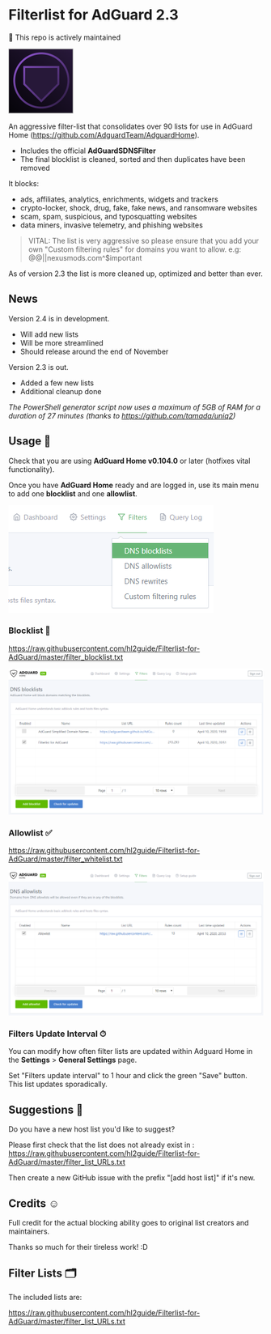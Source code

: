 # Filterlist for AdGuard 2.3

💚 This repo is actively maintained

![Logo](https://raw.githubusercontent.com/hl2guide/Filterlist-for-AdGuard/master/Screenshots/Logo_AG.png)

An aggressive filter-list that consolidates over 90 lists for use in AdGuard Home (https://github.com/AdguardTeam/AdguardHome).

* Includes the official **AdGuardSDNSFilter**
* The final blocklist is cleaned, sorted and then duplicates have been removed

It blocks:

* ads, affiliates, analytics, enrichments, widgets and trackers
* crypto-locker, shock, drug, fake, fake news, and ransomware websites
* scam, spam, suspicious, and typosquatting websites
* data miners, invasive telemetry, and phishing websites

> VITAL: The list is very aggressive so please ensure that you add your own "Custom filtering rules" for domains you want to allow.
e.g: @@||nexusmods.com^$important

As of version 2.3 the list is more cleaned up, optimized and better than ever.

## News

Version 2.4 is in development.
* Will add new lists
* Will be more streamlined
* Should release around the end of November

Version 2.3 is out.
* Added a few new lists
* Additional cleanup done

_The PowerShell generator script now uses a maximum of 5GB of RAM for a duration of 27 minutes (thanks to https://github.com/tamada/uniq2)_

## Usage 📐

Check that you are using __AdGuard Home v0.104.0__ or later (hotfixes vital functionality).

Once you have __AdGuard Home__ ready and are logged in, use its main menu to add one __blocklist__ and one __allowlist__.

![menu](https://raw.githubusercontent.com/hl2guide/Filterlist-for-AdGuard/master/Screenshots/example%20menu.PNG "Menu")

### Blocklist 🛑

https://raw.githubusercontent.com/hl2guide/Filterlist-for-AdGuard/master/filter_blocklist.txt

![menu](https://raw.githubusercontent.com/hl2guide/Filterlist-for-AdGuard/master/Screenshots/example%20blocklist.PNG "Blocklist")

### Allowlist ✅

https://raw.githubusercontent.com/hl2guide/Filterlist-for-AdGuard/master/filter_whitelist.txt

![menu](https://raw.githubusercontent.com/hl2guide/Filterlist-for-AdGuard/master/Screenshots/example%20whitelist.PNG "Whitelist")

### Filters Update Interval ⏱

You can modify how often filter lists are updated within Adguard Home in the __Settings__ > __General Settings__ page.

Set "Filters update interval" to 1 hour and click the green "Save" button. This list updates sporadically.

## Suggestions 📌

Do you have a new host list you'd like to suggest?

Please first check that the list does not already exist in : https://raw.githubusercontent.com/hl2guide/Filterlist-for-AdGuard/master/filter_list_URLs.txt

Then create a new GitHub issue with the prefix "[add host list]" if it's new.

## Credits ☺️

Full credit for the actual blocking ability goes to original list creators and maintainers.

Thanks so much for their tireless work! :D

## Filter Lists 🗂️

The included lists are:

<https://raw.githubusercontent.com/hl2guide/Filterlist-for-AdGuard/master/filter_list_URLs.txt>
